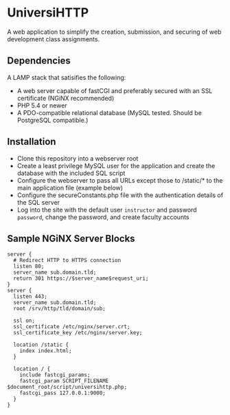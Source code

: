 # UniversiHTTP
A web application to simplify the creation, submission, and securing of web development class assignments.

## Dependencies
A LAMP stack that satisifies the following:
* A web server capable of fastCGI and preferably secured with an SSL certificate (NGiNX recommended)
* PHP 5.4 or newer
* A PDO-compatible relational database (MySQL tested. Should be PostgreSQL compatible.)

## Installation
* Clone this repository into a webserver root
* Create a least privilege MySQL user for the application and create the database with the included SQL script
* Configure the webserver to pass all URLs except those to /static/* to the main application file (example below)
* Configure the secureConstants.php file with the authentication details of the SQL server
* Log into the site with the default user `instructor` and password `password`, change the password, and create faculty accounts

## Sample NGiNX Server Blocks
```
server {
  # Redirect HTTP to HTTPS connection
  listen 80;
  server_name sub.domain.tld;
  return 301 https://$server_name$request_uri;
}
server {
  listen 443;
  server_name sub.domain.tld;
  root /srv/http/tld/domain/sub;

  ssl on;
  ssl_certificate /etc/nginx/server.crt;
  ssl_certificate_key /etc/nginx/server.key;

  location /static {
    index index.html;
  }

  location / {
    include fastcgi_params;
    fastcgi_param SCRIPT_FILENAME $document_root/script/universihttp.php;
    fastcgi_pass 127.0.0.1:9000;
  }
}
```
